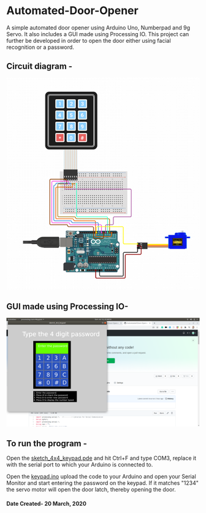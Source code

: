 # Automated-Door-Opener

A simple automated door opener using  Arduino Uno, Numberpad and 9g Servo. It also includes a GUI made using Processing IO.
This project can further be developed in order to open the door either using facial recognition or a password.

## Circuit diagram - 

![alt circuit](https://github.com/adimehta03/Automated-Door-Opener/blob/master/final.png)

## GUI made using Processing IO- 

![alt gui](https://github.com/adimehta03/Automated-Door-Opener/blob/master/proio.png)

## To run the program - 
Open the <a href="https://github.com/adimehta03/Automated-Door-Opener/blob/master/sketch_4x4_keypad/sketch_4x4_keypad.pde">sketch_4x4_keypad.pde</a> and hit Ctrl+F and type COM3, replace it with the serial port to which your Arduino is connected to.

Open the <a href="https://github.com/adimehta03/Automated-Door-Opener/blob/master/keypad/keypad.ino">keypad.ino</a> upload the code to your Arduino and open your Serial Monitor and start entering the password on the keypad. If it matches "1234" the servo motor will open the door latch, thereby opening the door.


#### Date Created- 20 March, 2020
